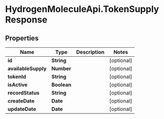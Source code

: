 # HydrogenMoleculeApi.TokenSupplyResponse

## Properties
Name | Type | Description | Notes
------------ | ------------- | ------------- | -------------
**id** | **String** |  | [optional] 
**availableSupply** | **Number** |  | [optional] 
**tokenId** | **String** |  | [optional] 
**isActive** | **Boolean** |  | [optional] 
**recordStatus** | **String** |  | [optional] 
**createDate** | **Date** |  | [optional] 
**updateDate** | **Date** |  | [optional] 


